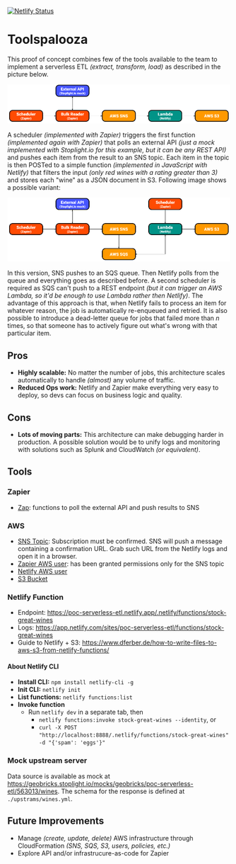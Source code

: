 [![Netlify Status](https://api.netlify.com/api/v1/badges/1626e990-261b-4d75-9b78-a1331ecbd821/deploy-status)](https://app.netlify.com/sites/poc-serverless-etl/deploys)

# Toolspalooza

This proof of concept combines few of the tools available to the team to implement a serverless ETL _(extract, transform, load)_ as described in the picture below.

![Toolspalooza 1](./images/toolspalooza_1.png)

A scheduler _(implemented with Zapier)_ triggers the first function _(implemented again with Zapier)_ that polls an external API _(just a mock implemented with Stoplight.io for this example, but it can be any REST API)_ and pushes each item from the result to an SNS topic. Each item in the topic is then POSTed to a simple function _(implemented in JavaScript with Netlify)_ that filters the input _(only red wines with a rating greater than 3)_ and stores each "wine" as a JSON document in S3. Following image shows a possible variant:

![Toolspalooza 2](./images/toolspalooza_2.png)

In this version, SNS pushes to an SQS queue. Then Netlify polls from the queue and everything goes as described before. A second scheduler is required as SQS can't push to a REST endpoint _(but it can trigger an AWS Lambda, so it'd be enough to use Lambda rather then Netlify)_. The advantage of this approach is that, when Netlify fails to process an item for whatever reason, the job is automatically re-enqueued and retried. It is also possible to introduce a dead-letter queue for jobs that failed more than _n_ times, so that someone has to actively figure out what's wrong with that particular item.

## Pros

* **Highly scalable:** No matter the number of jobs, this architecture scales automatically to handle _(almost)_ any volume of traffic.
* **Reduced Ops work:** Netlify and Zapier make everything very easy to deploy, so devs can focus on business logic and quality.

## Cons

* **Lots of moving parts:** This architecture can make debugging harder in production. A possible solution would be to unify logs and monitoring with solutions such as Splunk and CloudWatch _(or equivalent)_.

## Tools

### Zapier

* [Zap](https://zapier.com/app/zaps): functions to poll the external API and push results to SNS

### AWS

* [SNS Topic](https://ap-southeast-2.console.aws.amazon.com/sns/v3/home?region=ap-southeast-2#/topic/arn:aws:sns:ap-southeast-2:595545180516:poc-serverless-etl): Subscription must be confirmed. SNS will push a message containing a confirmation URL. Grab such URL from the Netlify logs and open it in a browser.
* [Zapier AWS user](https://console.aws.amazon.com/iam/home?region=ap-southeast-2#/users/poc-serverless-etl-zapier): has been granted permissions only for the SNS topic
* [Netlify AWS user](https://console.aws.amazon.com/iam/home?region=ap-southeast-2#/users/poc-serverless-etl-netlify)
* [S3 Bucket](https://s3.console.aws.amazon.com/s3/buckets/poc-serverless-etl/?region=ap-southeast-2&tab=overview)

### Netlify Function

* Endpoint: https://poc-serverless-etl.netlify.app/.netlify/functions/stock-great-wines
* Logs: https://app.netlify.com/sites/poc-serverless-etl/functions/stock-great-wines
* Guide to Netlify + S3: https://www.dferber.de/how-to-write-files-to-aws-s3-from-netlify-functions/

#### About Netlify CLI

* **Install CLI:** `npm install netlify-cli -g`
* **Init CLI:** `netlify init`
* **List functions:** `netlify functions:list`
* **Invoke function**
  * Run `netlify dev` in a separate tab, then
    * `netlify functions:invoke stock-great-wines --identity`, or
    * `curl -X POST "http://localhost:8888/.netlify/functions/stock-great-wines" -d "{'spam': 'eggs'}"`

### Mock upstream server

Data source is available as mock at https://geobricks.stoplight.io/mocks/geobricks/poc-serverless-etl/563013/wines. The schema for the response is defined at `./upstrams/wines.yml`.

## Future Improvements

* Manage _(create, update, delete)_ AWS infrastructure through CloudFormation _(SNS, SQS, S3, users, policies, etc.)_
* Explore API and/or infrastrucure-as-code for Zapier
